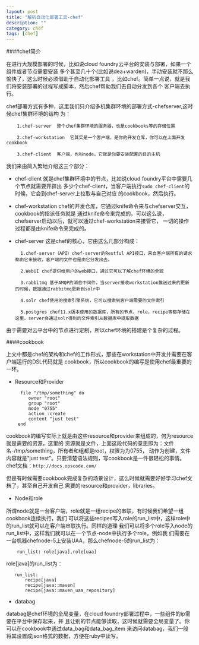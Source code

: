```yaml
---
layout: post
title: "解析自动化部署工具-chef"
description: ""
category: chef
tags: [chef]
---
```

####chef简介

在进行大规模部署的时候，比如说cloud foundry云平台的安装与部署，如果一个组件或者节点需要安装
多个甚至几十个(比如说dea+warden)，手动安装就不那么愉快了，这么时候必须借助于自动化部署工具
，比如chef。简单一点说，就是我们将安装部署的过程写成脚本，然后chef帮助我们去自动分发到各个
客户端去执行。

chef部署方式有多种，这里我们只介绍多机集群环境的部署方式-chefserver,这时候chef集群环境的结构
为：

        1.chef-server  整个chef集群环境的服务器，也是cookbooks等的存储位置
        
        2.chef-workstation  它其实是一个客户端，是你的开发仓库，你可以在上面开发cookbook
        
        3.chef-client  客户端，也叫node，它就是你要安装配置的目的主机
        
我们来由简入繁地介绍这三个部分：

* chef-client 就是chef集群环境中的节点，比如说cloud foundry平台中需要几个节点就需要开辟出
多少个chef-client，当客户端执行`sudo chef-client`的时候，它会到chef-server上拉取与自己对应
的cookbook，然后执行。

* chef-workstation chef的开发仓库，它通过knife命令来与chefserver交互，cookbook的指派任务就是
通过knife命令来完成的。可以这么说，chefserver启动以后，就可以通过chef-workstation来接管它，
一切的操作过程都是由knife命令来完成的。

* chef-server 这是chef的核心，它由这么几部分构成：

        1.chef-server（API）chef-server的Restful API接口，来自客户端所有的请求都由它来接收，客户端的文件也是由它分发出去。
    
        2.WebUI chef提供给用户的web接口，通过它可以了解chef环境的全貌
        
        3.rabbitmq 基于AMQP的消息中间件，当server接收workstation推送过来的更新的时候，数据通过rabbitmq更新到solr中
        
        4.solr chef使用的搜索引擎系统，它可以搜索到客户端需要的文件索引
        
        5.postgres chef11.x版本使用的数据库，所有的节点，role，recipe等都存储在这里，server会通过solr得到的文件索引从数据库中提取数据

由于需要对云平台中的节点进行定制，所以chef环境的搭建是个复杂的过程。

####cookbook

上文中都是chef的架构和chef的工作形式，那些在workstation中开发并需要在客户端运行的DSL代码就是
cookbook，所以cookbook的编写是使用chef最重要的一环。

* Resource和Provider 
    
        file "/tmp/something" do
           owner "root"   
           group "root"   
           mode "0755"   
           action :create
           content "just test" 
       end

cookbook的编写实际上就是由这些resource和provider来组成的，何为resource就是需要的资源，这里的
资源就是文件，上面这段代码的意思即为：文件名-/tmp/something，所有者和组都是root，权限为为0755，
动作为创建，文件内容就是"just test"。只要清楚语法规则，写cookbook是一件很轻松的事情。chef文档：`http://docs.opscode.com/`

但是有时候需要cookbook完成复杂的场景设计，这么时候就需要好好学习chef文档了，甚至自己开发自己
需要的resource和provider，libraries。

* Node和role

所谓node就是一台客户端，role就是一组recipe的串联，有时候我们希望一组cookbook连续执行，我们
可以将这些recipes写入role的run_list中，这样role中的run_list就可以在客户端串联执行。同样的道理
我们可以将多个role写入node的run_list中，这样我们就可以在一个节点-node中执行多个role。例如我
们需要在一台机器chefnode-5上安装UAA，那么chefnode-5的run_list为：

        run_list: role[java],role[uaa]
        
role[java]的run_list为：

       run_list:
           recipe[java]
           recipe[java::maven]
           recipe[java::maven_uaa_repository]

* databag

databag是chef环境的全局变量，在cloud foundry部署过程中，一些组件的ip需要在平台中保存起来，并
且让别的节点能够读取，这时候就需要全局变量了。你可以在cookbook中通过data_bag和data_bag_item
来访问databag，我们一般将其设置成json格式的数据，方便在ruby中读写。   














































   
   
   
   
   
   
   
   
   
   
   
   
















        

   

     


















        























































        
        
        
        
        
        
        
        
        
        
        
        
        
        
        
        
        
        
        
        
        
        
        
        
        
        
        
        
        
        
        
        
        


































































  






























   
   
  
  
	
	
	
	
	
	
	
	
	
	
	
	
  